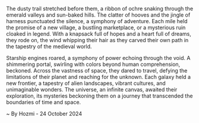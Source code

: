 
The dusty trail stretched before them, a ribbon of ochre snaking through the emerald valleys and sun-baked hills.  The clatter of hooves and the jingle of harness punctuated the silence, a symphony of adventure. Each mile held the promise of a new village, a bustling marketplace, or a mysterious ruin cloaked in legend. With a knapsack full of hopes and a heart full of dreams, they rode on, the wind whipping their hair as they carved their own path in the tapestry of the medieval world. 

Starship engines roared, a symphony of power echoing through the void.  A shimmering portal, swirling with colors beyond human comprehension, beckoned.  Across the vastness of space, they dared to travel, defying the limitations of their planet and reaching for the unknown. Each galaxy held a new frontier, a tapestry of alien landscapes, vibrant cultures, and unimaginable wonders. The universe, an infinite canvas, awaited their exploration, its mysteries beckoning them on a journey that transcended the boundaries of time and space. 

~ By Hozmi - 24 October 2024
